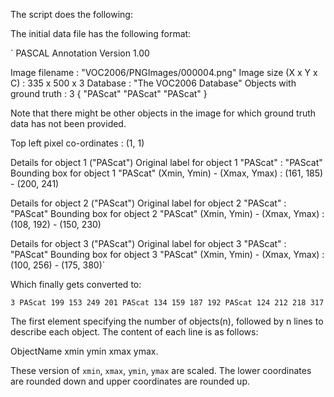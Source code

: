 The script does the following:

The initial data file has the following format:

` PASCAL Annotation Version 1.00

Image filename : "VOC2006/PNGImages/000004.png"
Image size (X x Y x C) : 335 x 500 x 3
Database : "The VOC2006 Database"
Objects with ground truth : 3 { "PAScat" "PAScat" "PAScat" }

 Note that there might be other objects in the image
 for which ground truth data has not been provided.

 Top left pixel co-ordinates : (1, 1)

 Details for object 1 ("PAScat")
Original label for object 1 "PAScat" : "PAScat"
Bounding box for object 1 "PAScat" (Xmin, Ymin) - (Xmax, Ymax) : (161, 185) - (200, 241)

 Details for object 2 ("PAScat")
Original label for object 2 "PAScat" : "PAScat"
Bounding box for object 2 "PAScat" (Xmin, Ymin) - (Xmax, Ymax) : (108, 192) - (150, 230)

 Details for object 3 ("PAScat")
Original label for object 3 "PAScat" : "PAScat"
Bounding box for object 3 "PAScat" (Xmin, Ymin) - (Xmax, Ymax) : (100, 256) - (175, 380)`


Which finally gets converted to:
  
`3
PAScat 199 153 249 201
PAScat 134 159 187 192
PAScat 124 212 218 317`

The first element specifying the number of objects(n), followed by n lines to describe each object. The content of each line is as follows:

ObjectName xmin ymin xmax ymax.

These version of `xmin`, `xmax`, `ymin`, `ymax` are scaled. The lower coordinates are rounded down and upper coordinates are rounded up.
